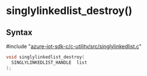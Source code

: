 # singlylinkedlist_destroy()

## Syntax

\#include "[azure-iot-sdk-c/c-utility/src/singlylinkedlist.c](../iot-c-ref-singlylinkedlist.c.md)"  
```C
void singlylinkedlist_destroy(
  SINGLYLINKEDLIST_HANDLE  list
);
```

